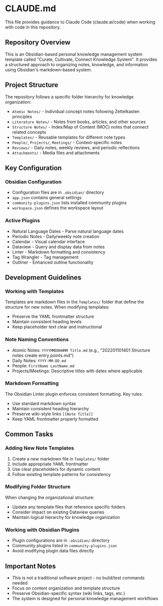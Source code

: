# CLAUDE.md

This file provides guidance to Claude Code (claude.ai/code) when working with code in this repository.

## Repository Overview

This is an Obsidian-based personal knowledge management system template called "Curate, Cultivate, Connect Knowledge System". It provides a structured approach to organizing notes, knowledge, and information using Obsidian's markdown-based system.

## Project Structure

The repository follows a specific folder hierarchy for knowledge organization:
- `Atomic Notes/` - Individual concept notes following Zettelkasten principles
- `Literature Notes/` - Notes from books, articles, and other sources
- `Structure Notes/` - Index/Map of Content (MOC) notes that connect related concepts
- `Templates/` - Reusable templates for different note types
- `People/`, `Projects/`, `Meetings/` - Context-specific notes
- `Reviews/` - Daily notes, weekly reviews, and periodic reflections
- `Attachments/` - Media files and attachments

## Key Configuration

### Obsidian Configuration
- Configuration files are in `.obsidian/` directory
- `app.json` contains general settings
- `community-plugins.json` lists installed community plugins
- `workspace.json` defines the workspace layout

### Active Plugins
- Natural Language Dates - Parse natural language dates
- Periodic Notes - Daily/weekly note creation
- Calendar - Visual calendar interface
- Dataview - Query and display data from notes
- Linter - Markdown formatting and consistency
- Tag Wrangler - Tag management
- Outliner - Enhanced outline functionality

## Development Guidelines

### Working with Templates
Templates are markdown files in the `Templates/` folder that define the structure for new notes. When modifying templates:
- Preserve the YAML frontmatter structure
- Maintain consistent heading levels
- Keep placeholder text clear and instructional

### Note Naming Conventions
- Atomic Notes: `YYYYMMDDHHMM Title.md` (e.g., "202201101401 Structure notes create entry points.md")
- Daily Notes: `YYYY-MM-DD.md`
- People: `FirstName LastName.md`
- Projects/Meetings: Descriptive titles with dates where applicable

### Markdown Formatting
The Obsidian Linter plugin enforces consistent formatting. Key rules:
- Use standard markdown syntax
- Maintain consistent heading hierarchy
- Preserve wiki-style links `[[Note Title]]`
- Keep YAML frontmatter properly formatted

## Common Tasks

### Adding New Note Templates
1. Create a new markdown file in `Templates/` folder
2. Include appropriate YAML frontmatter
3. Use clear placeholders for dynamic content
4. Follow existing template patterns for consistency

### Modifying Folder Structure
When changing the organizational structure:
- Update any template files that reference specific folders
- Consider impact on existing Dataview queries
- Maintain logical hierarchy for knowledge organization

### Working with Obsidian Plugins
- Plugin configurations are in `.obsidian/` directory
- Community plugins listed in `community-plugins.json`
- Avoid modifying plugin data files directly

## Important Notes

- This is not a traditional software project - no build/test commands needed
- Focus on content organization and template structure
- Preserve Obsidian-specific syntax (wiki links, tags, etc.)
- The system is designed for personal knowledge management workflows